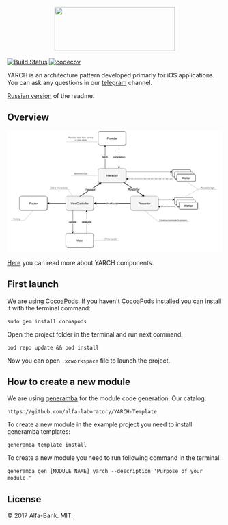 <p align="center">
  <img src="https://i.imgur.com/ZcxzsEg.png" width="281.5" height="103"/>
</p>

[![Build Status](https://travis-ci.org/alfa-laboratory/YARCH-Examples.svg?branch=master)](https://travis-ci.org/alfa-laboratory/YARCH-Examples)
[![codecov](https://codecov.io/gh/alfa-laboratory/YARCH-Examples/branch/master/graph/badge.svg)](https://codecov.io/gh/alfa-laboratory/YARCH-Examples)

YARCH is an architecture pattern developed primarly for iOS applications. You can ask any questions in our [telegram](https://t.me/yarch_ios) channel.

[Russian version](https://github.com/alfa-laboratory/YARCH-Examples/blob/master/README-rus.md) of the readme.

## Overview
![](YARCH-scheme.png)

[Here](https://github.com/alfa-laboratory/YARCH-Examples/blob/master/GUIDE.md) you can read more about YARCH components.

## First launch

We are using [CocoaPods](https://cocoapods.org). If you haven't CocoaPods installed you can install it with the terminal command:

```
sudo gem install cocoapods
```

Open the project folder in the terminal and run next command:


```
pod repo update && pod install
```

Now you can open `.xcworkspace` file to launch the project.

## How to create a new module

We are using [generamba](https://github.com/rambler-digital-solutions/Generamba) for the module code generation. Our catalog:
```
https://github.com/alfa-laboratory/YARCH-Template
```

To create a new module in the example project you need to install generamba templates:
```
generamba template install
```

To create a new module you need to run following command in the terminal:
```
generamba gen [MODULE_NAME] yarch --description 'Purpose of your module.'
```

License
--------

© 2017 Alfa-Bank. MIT.
